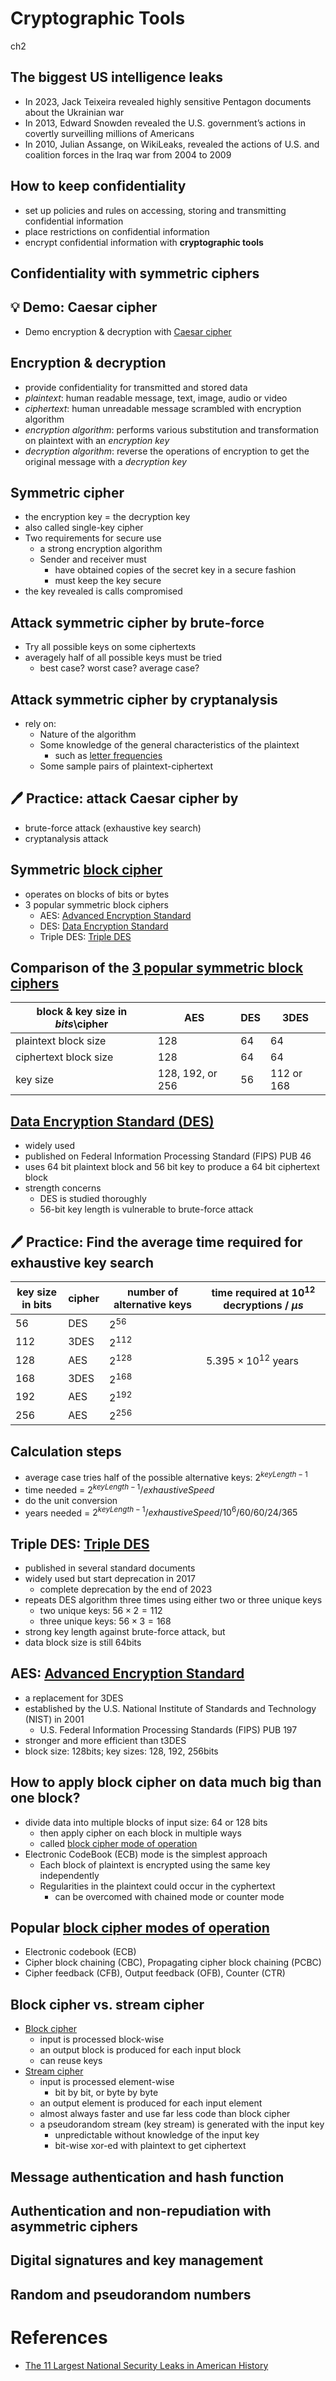 # Cryptographic Tools
ch2

The biggest US intelligence leaks
---
- In 2023, Jack Teixeira revealed highly sensitive Pentagon documents about the Ukrainian war
- In 2013, Edward Snowden revealed the U.S. government’s actions in covertly surveilling millions of Americans
- In 2010, Julian Assange, on WikiLeaks, revealed the actions of U.S. and coalition forces in the Iraq war from 2004 to 2009


How to keep confidentiality
---
- set up policies and rules on accessing, storing and transmitting confidential information
- place restrictions on confidential information 
- encrypt confidential information with **cryptographic tools**



## Confidentiality with symmetric ciphers

💡 Demo: Caesar cipher 
---
- Demo encryption & decryption with [Caesar cipher](https://www.xarg.org/tools/caesar-cipher/)


Encryption & decryption
---
- provide confidentiality for transmitted and stored data
- *plaintext*: human readable message, text, image, audio or video
- *ciphertext*: human unreadable message scrambled with encryption algorithm
- *encryption algorithm*: performs various substitution and transformation on plaintext with an *encryption key*
- *decryption algorithm*: reverse the operations of encryption to get the original message with a *decryption key*



Symmetric cipher
---
- the encryption key = the decryption key
- also called single-key cipher
- Two requirements for secure use
  - a strong encryption algorithm
  - Sender and receiver must 
    - have obtained copies of the secret key in a secure fashion
    - must keep the key secure
- the key revealed is calls compromised


Attack symmetric cipher by **brute-force**
---
- Try all possible keys on some ciphertexts
- averagely half of all possible keys must be tried
  - best case? worst case? average case?


Attack symmetric cipher by **cryptanalysis**
---
- rely on:
  - Nature of the algorithm
  - Some knowledge of the general characteristics of the plaintext
    - such as [letter frequencies](https://en.wikipedia.org/wiki/Letter_frequency)
  - Some sample pairs of plaintext-ciphertext


🖊️ Practice: attack Caesar cipher by 
---
-  brute-force attack (exhaustive key search)
-  cryptanalysis attack


Symmetric [block cipher](https://en.wikipedia.org/wiki/Block_cipher)
---
- operates on blocks of bits or bytes
- 3 popular symmetric block ciphers
  - AES: [Advanced Encryption Standard](https://en.wikipedia.org/wiki/Advanced_Encryption_Standard)
  - DES: [Data Encryption Standard](https://en.wikipedia.org/wiki/Data_Encryption_Standard)
  - Triple DES: [Triple DES](https://en.wikipedia.org/wiki/Triple_DES)


Comparison of the [3 popular symmetric block ciphers](https://en.wikipedia.org/wiki/Cipher_security_summary)
---
| block & key size in *bits*\cipher | AES | DES | 3DES |
| --- | --- | --- | --- |
| plaintext block size | 128 | 64 | 64 |
| ciphertext block size | 128 | 64 | 64 |
| key size | 128, 192, or 256 | 56 | 112 or 168 |


[Data Encryption Standard (DES)](https://en.wikipedia.org/wiki/Data_Encryption_Standard)
---
- widely used
- published on Federal Information Processing Standard (FIPS) PUB 46
- uses 64 bit plaintext block and 56 bit key to produce a 64 bit ciphertext block
- strength concerns
  - DES is studied thoroughly
  - 56-bit key length is vulnerable to brute-force attack


🖊️ Practice: Find the average time required for exhaustive key search
---
| key size in bits | cipher | number of alternative keys | time required at $10^{12}$ decryptions / $\mu s$ |
| --- | --- | --- | --- |
| 56 | DES | $2^{56}$ |  |
| 112 | 3DES | $2^{112}$ |  |
| 128 | AES | $2^{128}$ | $5.395 \times 10^{12}$ years |
| 168 | 3DES | $2^{168}$ |  |
| 192 | AES | $2^{192}$ |  |
| 256 | AES | $2^{256}$ |  |

Calculation steps
---
- average case tries half of the possible alternative keys: $2^{keyLength-1}$
- time needed = $2^{keyLength-1}/exhaustiveSpeed$
- do the unit conversion
- years needed = $2^{keyLength-1}/exhaustiveSpeed/10^6/60/60/24/365$


Triple DES: [Triple DES](https://en.wikipedia.org/wiki/Triple_DES)
---
- published in several standard documents
- widely used but start deprecation in 2017
  - complete deprecation by the end of 2023
- repeats DES algorithm three times using either two or three unique keys
  - two unique keys: $56×2=112$
  - three unique keys: $56×3=168$
- strong key length against brute-force attack, but
- data block size is still 64bits


AES: [Advanced Encryption Standard](https://en.wikipedia.org/wiki/Advanced_Encryption_Standard)
---
- a replacement for 3DES
- established by the U.S. National Institute of Standards and Technology (NIST) in 2001
  - U.S. Federal Information Processing Standards (FIPS) PUB 197
- stronger and more efficient than t3DES
- block size: 128bits; key sizes: 128, 192, 256bits


How to apply block cipher on data much big than one block?
---
- divide data into multiple blocks of input size: 64 or 128 bits
  - then apply cipher on each block in multiple ways
  - called [block cipher mode of operation](https://en.wikipedia.org/wiki/Block_cipher_mode_of_operation)
- Electronic CodeBook (ECB) mode is the simplest approach
  - Each block of plaintext is encrypted using the same key independently
  - Regularities in the plaintext could occur in the cyphertext
    - can be overcomed with chained mode or counter mode


Popular [block cipher modes of operation](https://en.wikipedia.org/wiki/Block_cipher_mode_of_operation)
---
- Electronic codebook (ECB)
- Cipher block chaining (CBC), Propagating cipher block chaining (PCBC)
- Cipher feedback (CFB), Output feedback (OFB), Counter (CTR)


Block cipher vs. stream cipher
---
- [Block cipher](https://en.wikipedia.org/wiki/Block_cipher)
  - input is processed block-wise
  - an output block is produced for each input block
  - can reuse keys
- [Stream cipher](https://en.wikipedia.org/wiki/Stream_cipher)
  - input is processed element-wise
    - bit by bit, or byte by byte
  - an output element is produced for each input element
  - almost always faster and use far less code than block cipher
  - a pseudorandom stream (key stream) is generated with the input key
    - unpredictable without knowledge of the input key
    - bit-wise xor-ed with plaintext to get ciphertext



## Message authentication and hash function




## Authentication and non-repudiation with asymmetric ciphers


## Digital signatures and key management

## Random and pseudorandom numbers


# References
- [The 11 Largest National Security Leaks in American History](https://www.saturdayeveningpost.com/2022/09/the-11-largest-national-security-leaks-in-american-history/)